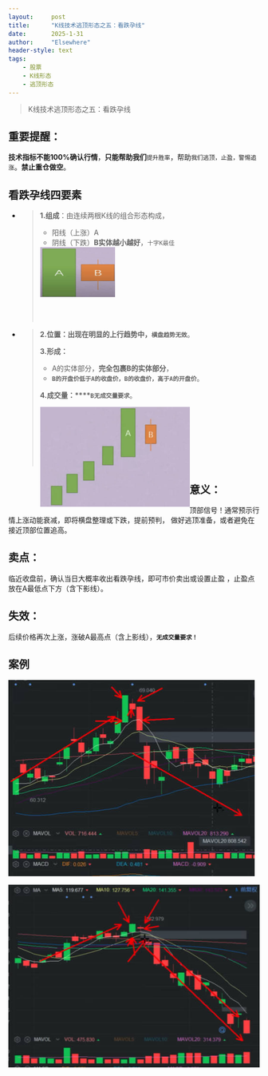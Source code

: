 ```yaml
---
layout: 	post
title: 		"K线技术逃顶形态之五：看跌孕线"
date:       2025-1-31
author: 	"Elsewhere"
header-style: text
tags:
    - 股票
    - K线形态
    - 逃顶形态
---
```


> K线技术逃顶形态之五：看跌孕线

## 重要提醒：

**技术指标不能100%确认行情**，**只能帮助我们**`提升胜率`，帮助`我们逃顶，止盈，警惕追涨`。**禁止重仓做空**。



## 看跌孕线四要素

- >**1.组成**：由连续两根K线的组合形态构成，
   >
   >- 阳线（上涨）A
   > - 阴线（下跌）**B实体越小越好**，`十字K最佳`
   > 
   ><img src="/img/2025/01-31-29/1-1.jpg" width = "150" height = "100"  align=left />
   >
   ><br><br><br><br><br><br><br><br>
   
   
   
- > **2.位置：**出现在明显的**上行趋势中，`横盘趋势无效`**。
  >
  > **3.形成：**
  >
  > - A的实体部分，**完全包裹B的实体部分**，
  > - **`B的开盘价低于A的收盘价，B的收盘价，高于A的开盘价`**。
  >
  > **4.成交量：****`B无成交量要求`**。
  >
  > 
  >
  > <img src="/img/2025/01-31-29/2-1.jpg" width = "300" height = "200"  align=left />
  >
  > <br><br><br><br><br><br><br>





## 意义：
顶部信号！通常预示行情上涨动能衰减，即将横盘整理或下跌，提前预判，
做好逃顶准备，或者避免在接近顶部位置追高。

## 卖点：
临近收盘前，确认当日大概率收出看跌孕线，即可市价卖出或设置止盈
，止盈点放在A最低点下方（含下影线）。

## 失效：
后续价格再次上涨，涨破A最高点（含上影线），**`无成交量要求！`**



## 案例

![img](/img/2025/01-31-29/4.jpg)

![img](/img/2025/01-31-29/5.jpg)



